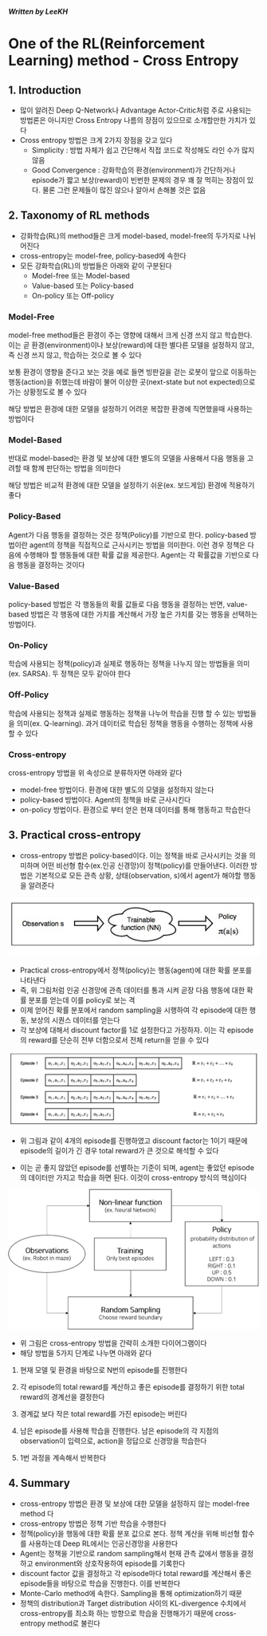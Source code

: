 ***Written by LeeKH***

# One of the RL(Reinforcement Learning) method - Cross Entropy

## 1. Introduction

* 많이 알려진 Deep Q-Network나 Advantage Actor-Critic처럼 주로 사용되는 방법론은 아니지만 Cross Entropy 나름의 장점이 있으므로 소개할만한 가치가 있다
* Cross entropy 방법은 크게 2가지 장점을 갖고 있다
  * Simplicity : 방법 자체가 쉽고 간단해서 직접 코드로 작성해도 라인 수가 많지 않음
  * Good Convergence :  강화학습의 환경(environment)가 간단하거나 episode가 짧고 보상(reward)이 빈번한 문제의 경우 꽤 잘 먹히는 장점이 있다. 물론 그런 문제들이 많진 않으나 알아서 손해볼 것은 없음



## 2. Taxonomy of RL methods

* 강화학습(RL)의 method들은 크게 model-based, model-free의 두가지로 나뉘어진다
* cross-entropy는 model-free, policy-based에 속한다
* 모든 강화학습(RL)의 방법들은 아래와 같이 구분된다
  * Model-free 또는 Model-based
  * Value-based 또는 Policy-based
  * On-policy 또는 Off-policy

### Model-Free

model-free method들은 환경이 주는 영향에 대해서 크게 신경 쓰지 않고 학습한다. 이는 곧 환경(environment)이나 보상(reward)에 대한 별다른 모델을 설정하지 않고, 즉 신경 쓰지 않고, 학습하는 것으로 볼 수 있다

보통 환경이 영향을 준다고 보는 것을 예로 들면 빙판길을 걷는 로봇이 앞으로 이동하는 행동(action)을 취했는데 바람이 불어 이상한 곳(next-state but not expected)으로 가는 상황정도로 볼 수 있다

해당 방법은 환경에 대한 모델을 설정하기 어려운 복잡한 환경에 직면했을때 사용하는 방법이다

### Model-Based

반대로  model-based는 환경 및 보상에 대한 별도의 모델을 사용해서 다음 행동을 고려할 때 함께 판단하는 방법을 의미한다

해당 방법은 비교적 환경에 대한 모델을 설정하기 쉬운(ex. 보드게임) 환경에 적용하기 좋다

### Policy-Based

Agent가 다음 행동을 결정하는 것은 정책(Policy)를 기반으로 한다. policy-based 방법이란 agent의 정책을 직접적으로 근사시키는 방법을 의미한다. 이런 경우 정책은 다음에 수행해야 할 행동들에 대한 확률 값을 제공한다. Agent는 각 확률값을 기반으로 다음 행동을 결정하는 것이다

### Value-Based

policy-based 방법은 각 행동들의 확률 값들로 다음 행동을 결정하는 반면, value-based 방법은 각 행동에 대한 가치를 계산해서 가장 높은 가치를 갖는 행동을 선택하는 방법이다. 

### On-Policy

학습에 사용되는 정책(policy)과 실제로 행동하는 정책을 나누지 않는 방법들을 의미(ex. SARSA). 두 정책은 모두 같아야 한다

### Off-Policy

학습에 사용되는 정책과 실제로 행동하는 정책을 나누어 학습을 진행 할 수 있는 방법들을 의미(ex. Q-learning). 과거 데이터로 학습된 정책을 행동을 수행하는 정책에 사용할 수 있다

### Cross-entropy

cross-entropy 방법을 위 속성으로 분류하자면 아래와 같다

* model-free 방법이다. 환경에 대한 별도의 모델을 설정하지 않는다
* policy-based 방법이다. Agent의 정책을 바로 근사시킨다
* on-policy 방법이다. 환경으로 부터 얻은 현재 데이터를 통해 행동하고 학습한다



## 3. Practical cross-entropy

* cross-entropy 방법은 policy-based이다. 이는 정책을 바로 근사시키는 것을 의미하며 어떤 비선형 함수(ex.인공 신경망)이 정책(policy)를 만들어낸다. 이러한 방법은 기본적으로 모든 관측 상황, 상태(observation, s)에서 agent가 해야할 행동을 알려준다

![](assets/1549678700522.png)

* Practical cross-entropy에서 정책(policy)는 행동(agent)에 대한 확률 분포를 나타낸다
* 즉, 위 그림처럼 인공 신경망에 관측 데이터를 통과 시켜 곧장 다음 행동에 대한 확률 분포를 얻는데 이를 policy로 보는 격
* 이제 얻어진 확률 분포에서 random sampling을 시행하여 각 episode에 대한 행동, 보상의 시퀀스 데이터를 얻는다
* 각 보상에 대해서 discount factor를 1로 설정한다고 가정하자. 이는 각 episode의 reward를 단순히 전부 더함으로서 전체 return을 얻을 수 있다 

![](assets/1549678996147.png)

* 위 그림과 같이 4개의 episode를 진행하였고 discount factor는 1이기 때문에 episode의 길이가 긴 경우 total reward가 큰 것으로 해석할 수 있다

* 이는 곧 좋지 않았던 episode를 선별하는 기준이 되며, agent는 좋았던 episode의 데이터만 가지고 학습을 하면 된다. 이것이 cross-entropy 방식의 핵심이다

  

![](./assets/PCE.png)



* 위 그림은 cross-entropy 방법을 간략히 소개한 다이어그램이다
* 해당 방법을 5가지 단계로 나누면 아래와 같다

1. 현재 모델 및 환경을 바탕으로 N번의 episode를 진행한다

2. 각 episode의 total reward를 계산하고 좋은 episode를 결정하기 위한 total reward의 경계선을 결정한다

3. 경계값 보다 작은 total reward를 가진 episode는 버린다

4. 남은 episode를 사용해 학습을 진행한다. 남은 episode의 각 지점의 observation이 입력으로, action을 정답으로 신경망을 학습한다 

5. 1번 과정을 계속해서 반복한다

   

## 4. Summary 

* cross-entropy 방법은 환경 및 보상에 대한 모델을 설정하지 않는 model-free method 다
* cross-entropy 방법은 정책 기반 학습을 수행한다
* 정책(policy)을 행동에 대한 확률 분포 값으로 본다. 정책 계산을 위해 비선형 함수를 사용하는데 Deep RL에서는 인공신경망을 사용한다 
* Agent는 정책을 기반으로 random sampling해서 현재 관측 값에서 행동을 결정하고 environment와 상호작용하여 episode를 기록한다
* discount factor 값을 결정하고 각 episode마다 total reward를 계산해서 좋은 episode들을 바탕으로 학습을 진행한다. 이를 반복한다
* Monte-Carlo method에 속한다. Sampling을 통해 optimization하기 때문
* 정책의 distribution과 Target distribution 사이의 KL-divergence 수치에서 cross-entropy를 최소화 하는 방향으로 학습을 진행해가기 때문에 cross-entropy method로 불린다

